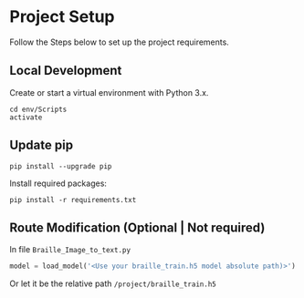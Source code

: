 # Project Setup

Follow the Steps below to set up the project requirements.

## Local Development

Create or start a virtual environment with Python 3.x.

```
cd env/Scripts
activate
```

## Update pip

```
pip install --upgrade pip
```

Install required packages:

```
pip install -r requirements.txt
```

## Route Modification (Optional | Not required)

In file `Braille_Image_to_text.py`

```py
model = load_model('<Use your braille_train.h5 model absolute path)>')
```

Or let it be the relative path `/project/braille_train.h5`